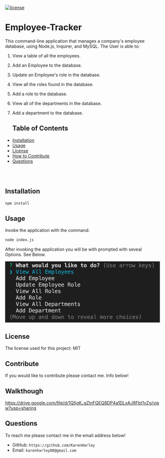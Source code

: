 [![license](https://img.shields.io/github/license/DAVFoundation/captain-n3m0.svg?style=flat-square)](https://github.com/DAVFoundation/captain-n3m0/blob/master/LICENSE)

# Employee-Tracker
This command-line application that manages a company's employee database, using Node.js, Inquirer, and MySQL. The User is able to:

1. View a table of all the employees.
2. Add an Employee to the database.
3. Update an Employee's role in the database.
4. View all the roles found in the database.
5. Add a role to the database.
6. View all of the departments in the database.
7. Add a department to the database.

   ## Table of Contents 

  - [Installation](#installation)
  - [Usage](#usage)
  - [License](#license)
  - [How to Contribute](#contribute)
  - [Questions](#questions)

<br/>
<br/>
  
  ## Installation
  ```zsh
  npm install
  ```
  ## Usage
  Invoke the application with the command: 
  ```zsh
 node index.js
  ```
  After invoking the application you will be with prompted with seveal Options. See Below.


<p align="center">
  <img src="./pics/options.png" alt="options">
</p>
  

  ## License
  The license used for this project: MIT
  ## Contribute
  If you would like to contribute please contact me. Info below!
  ## Walkthough
  https://drive.google.com/file/d/1Q5gK_gZlnFQEQ8DP4a1DLxAJ9Fbt1yZg/view?usp=sharing
  ## Questions
  To reach me please contact me in the email address below!

  - GitHub: `https://github.com/KarenHarley`
  - Email: `karenharley88@gmail.com`
    
    
  
